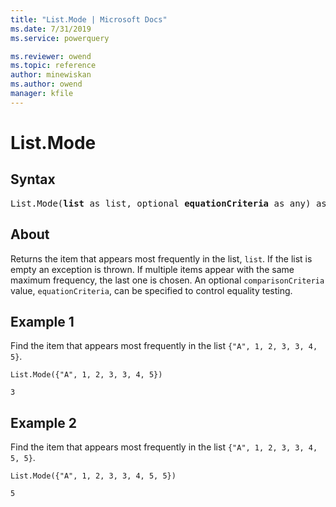 ```yaml
---
title: "List.Mode | Microsoft Docs"
ms.date: 7/31/2019
ms.service: powerquery

ms.reviewer: owend
ms.topic: reference
author: minewiskan
ms.author: owend
manager: kfile
---
```

# List.Mode

## Syntax

<pre>
List.Mode(<b>list</b> as list, optional <b>equationCriteria</b> as any) as any 
</pre>
  
## About  
Returns the item that appears most frequently in the list, `list`. If the list is empty an exception is thrown. If multiple items appear with the same maximum frequency, the last one is chosen. An optional `comparisonCriteria` value, `equationCriteria`, can be specified to control equality testing. 

## Example 1
Find the item that appears most frequently in the list `{"A", 1, 2, 3, 3, 4, 5}`.

```powerquery-m
List.Mode({"A", 1, 2, 3, 3, 4, 5})
```

`3`

## Example 2
Find the item that appears most frequently in the list `{"A", 1, 2, 3, 3, 4, 5, 5}`.

```powerquery-m
List.Mode({"A", 1, 2, 3, 3, 4, 5, 5})
```

`5`
